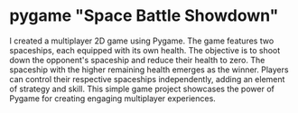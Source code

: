 # pygame "Space Battle Showdown"
I created a multiplayer 2D game using Pygame. The game features two spaceships, each equipped with its own health. The objective is to shoot down the opponent's spaceship and reduce their health to zero. The spaceship with the higher remaining health emerges as the winner. Players can control their respective spaceships independently, adding an element of strategy and skill. This simple game project showcases the power of Pygame for creating engaging multiplayer experiences.

